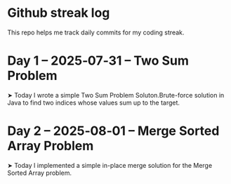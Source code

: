 # Github streak log
This repo helps me track daily commits for my coding streak.

# Day 1 – 2025‑07‑31 – Two Sum Problem  

➤ Today I wrote a simple Two Sum Problem Soluton.Brute-force solution in Java to find two indices whose values sum up to the target.

# Day 2 – 2025‑08‑01 – Merge Sorted Array Problem

➤ Today I implemented a simple in-place merge solution for the Merge Sorted Array problem.